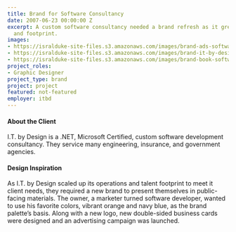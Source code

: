 ```yaml
---
title: Brand for Software Consultancy
date: 2007-06-23 00:00:00 Z
excerpt: A custom software consultancy needed a brand refresh as it grew its services
  and footprint.
images:
- https://isralduke-site-files.s3.amazonaws.com/images/brand-ads-software-consultancy-designed-by-isral-duke.jpg
- https://isralduke-site-files.s3.amazonaws.com/images/brand-it-by-design-software-designed-isral-duke.jpg
- https://isralduke-site-files.s3.amazonaws.com/images/brand-book-software-philosophy-designed-isral-duke.jpg
project_roles:
- Graphic Designer
project_type: brand
project: project
featured: not-featured
employer: itbd
---
```


#### About the Client

I.T. by Design is a .NET, Microsoft Certified, custom software development consultancy. They service many engineering, insurance, and government agencies.

#### Design Inspiration

As I.T. by Design scaled up its operations and talent footprint to meet it client needs, they required a new brand to present themselves in public-facing materials. The owner, a marketer turned software developer, wanted to use his favorite colors, vibrant orange and navy blue, as the brand palette’s basis. Along with a new logo, new double-sided business cards were designed and an advertising campaign was launched.



